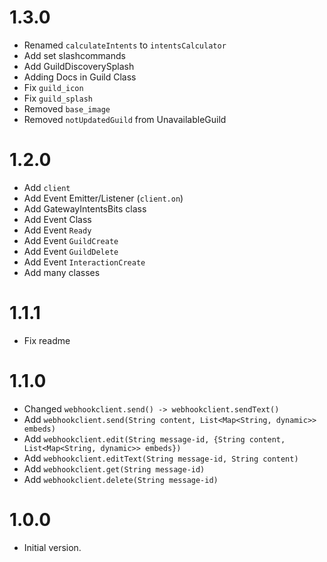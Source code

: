 # 1.3.0
- Renamed `calculateIntents` to `intentsCalculator`
- Add set slashcommands
- Add GuildDiscoverySplash
- Adding Docs in Guild Class
- Fix `guild_icon`
- Fix `guild_splash`
- Removed `base_image`
- Removed `notUpdatedGuild` from UnavailableGuild

# 1.2.0
- Add `client`
- Add Event Emitter/Listener (`client.on`)
- Add GatewayIntentsBits class
- Add Event Class
- Add Event `Ready`
- Add Event `GuildCreate`
- Add Event `GuildDelete`
- Add Event `InteractionCreate`
- Add many classes

# 1.1.1
- Fix readme

# 1.1.0
- Changed `webhookclient.send() -> webhookclient.sendText()`
- Add `webhookclient.send(String content, List<Map<String, dynamic>> embeds)`
- Add `webhookclient.edit(String message-id, {String content, List<Map<String, dynamic>> embeds})`
- Add `webhookclient.editText(String message-id, String content)`
- Add `webhookclient.get(String message-id)`
- Add `webhookclient.delete(String message-id)`

# 1.0.0

- Initial version.
